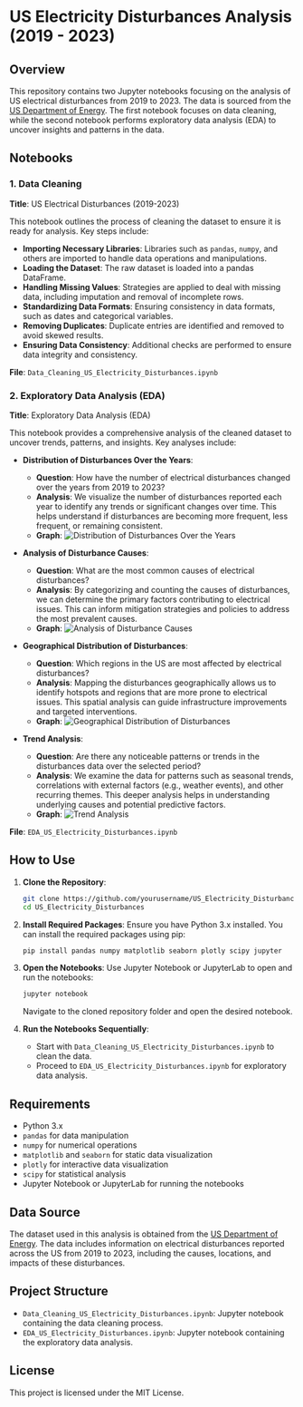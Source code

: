 # US Electricity Disturbances Analysis (2019 - 2023)

## Overview
This repository contains two Jupyter notebooks focusing on the analysis of US electrical disturbances from 2019 to 2023. The data is sourced from the [US Department of Energy](https://www.oe.netl.doe.gov/OE417_annual_summary.aspx). The first notebook focuses on data cleaning, while the second notebook performs exploratory data analysis (EDA) to uncover insights and patterns in the data.

## Notebooks

### 1. Data Cleaning
**Title**: US Electrical Disturbances (2019-2023)

This notebook outlines the process of cleaning the dataset to ensure it is ready for analysis. Key steps include:

- **Importing Necessary Libraries**: Libraries such as `pandas`, `numpy`, and others are imported to handle data operations and manipulations.
- **Loading the Dataset**: The raw dataset is loaded into a pandas DataFrame.
- **Handling Missing Values**: Strategies are applied to deal with missing data, including imputation and removal of incomplete rows.
- **Standardizing Data Formats**: Ensuring consistency in data formats, such as dates and categorical variables.
- **Removing Duplicates**: Duplicate entries are identified and removed to avoid skewed results.
- **Ensuring Data Consistency**: Additional checks are performed to ensure data integrity and consistency.

**File**: `Data_Cleaning_US_Electricity_Disturbances.ipynb`

### 2. Exploratory Data Analysis (EDA)
**Title**: Exploratory Data Analysis (EDA)

This notebook provides a comprehensive analysis of the cleaned dataset to uncover trends, patterns, and insights. Key analyses include:

- **Distribution of Disturbances Over the Years**:
  - **Question**: How have the number of electrical disturbances changed over the years from 2019 to 2023?
  - **Analysis**: We visualize the number of disturbances reported each year to identify any trends or significant changes over time. This helps understand if disturbances are becoming more frequent, less frequent, or remaining consistent.
  - **Graph**: ![Distribution of Disturbances Over the Years](path/to/your/graph1.png)

- **Analysis of Disturbance Causes**:
  - **Question**: What are the most common causes of electrical disturbances?
  - **Analysis**: By categorizing and counting the causes of disturbances, we can determine the primary factors contributing to electrical issues. This can inform mitigation strategies and policies to address the most prevalent causes.
  - **Graph**: ![Analysis of Disturbance Causes](path/to/your/graph2.png)

- **Geographical Distribution of Disturbances**:
  - **Question**: Which regions in the US are most affected by electrical disturbances?
  - **Analysis**: Mapping the disturbances geographically allows us to identify hotspots and regions that are more prone to electrical issues. This spatial analysis can guide infrastructure improvements and targeted interventions.
  - **Graph**: ![Geographical Distribution of Disturbances](path/to/your/graph3.png)

- **Trend Analysis**:
  - **Question**: Are there any noticeable patterns or trends in the disturbances data over the selected period?
  - **Analysis**: We examine the data for patterns such as seasonal trends, correlations with external factors (e.g., weather events), and other recurring themes. This deeper analysis helps in understanding underlying causes and potential predictive factors.
  - **Graph**: ![Trend Analysis](path/to/your/graph4.png)

**File**: `EDA_US_Electricity_Disturbances.ipynb`

## How to Use

1. **Clone the Repository**:
    ```bash
    git clone https://github.com/yourusername/US_Electricity_Disturbances.git
    cd US_Electricity_Disturbances
    ```

2. **Install Required Packages**:
    Ensure you have Python 3.x installed. You can install the required packages using pip:
    ```bash
    pip install pandas numpy matplotlib seaborn plotly scipy jupyter
    ```

3. **Open the Notebooks**:
    Use Jupyter Notebook or JupyterLab to open and run the notebooks:
    ```bash
    jupyter notebook
    ```
    Navigate to the cloned repository folder and open the desired notebook.

4. **Run the Notebooks Sequentially**:
    - Start with `Data_Cleaning_US_Electricity_Disturbances.ipynb` to clean the data.
    - Proceed to `EDA_US_Electricity_Disturbances.ipynb` for exploratory data analysis.

## Requirements
- Python 3.x
- `pandas` for data manipulation
- `numpy` for numerical operations
- `matplotlib` and `seaborn` for static data visualization
- `plotly` for interactive data visualization
- `scipy` for statistical analysis
- Jupyter Notebook or JupyterLab for running the notebooks

## Data Source
The dataset used in this analysis is obtained from the [US Department of Energy](https://www.oe.netl.doe.gov/OE417_annual_summary.aspx). The data includes information on electrical disturbances reported across the US from 2019 to 2023, including the causes, locations, and impacts of these disturbances.

## Project Structure
- `Data_Cleaning_US_Electricity_Disturbances.ipynb`: Jupyter notebook containing the data cleaning process.
- `EDA_US_Electricity_Disturbances.ipynb`: Jupyter notebook containing the exploratory data analysis.

## License
This project is licensed under the MIT License.
